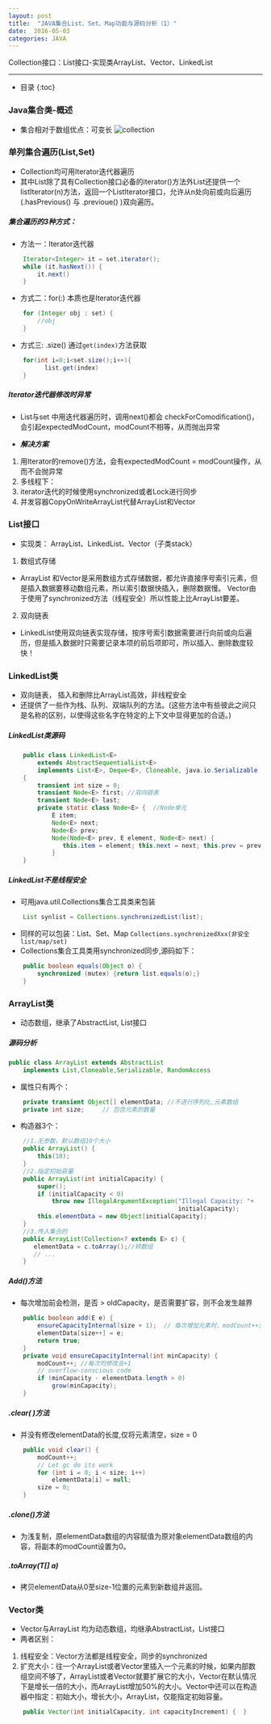 ```yaml
---
layout: post
title:  "JAVA集合List、Set、Map功能与源码分析（1）"
date:  2016-05-03
categories: JAVA
---
```


Collection接口：List接口-实现类ArrayList、Vector、LinkedList 

---

- 目录
{:toc}

### Java集合类-概述

- 集合相对于数组优点：可变长
![collection](/images/java-collection.png)

### 单列集合遍历(List,Set)

- Collection均可用Iterator迭代器遍历
- 其中List除了具有Collection接口必备的iterator()方法外List还提供一个listIterator(n)方法，返回一个ListIterator接口，允许从n处向前或向后遍历(.hasPrevious() 与 .previoue() )双向遍历。

##### 集合遍历的3种方式：

- 方法一：Iterator迭代器
```java
	Iterator<Integer> it = set.iterator();
	while (it.hasNext()) {
		it.next()
	}
```
- 方式二：for(:) 本质也是Iterator迭代器
```java
	for (Integer obj : set) {
		//obj
	}
```
- 方式三: .size() 通过`get(index)`方法获取
```java
	for(int i=0;i<set.size();i++){
		  list.get(index)
	}
```

##### ***Iterator迭代器修改时异常***

- List与set 中用迭代器遍历时，调用next()都会 checkForComodification()，会引起expectedModCount，modCount不相等，从而抛出异常

- ***解决方案***
1. 用Iterator的remove()方法，会有expectedModCount = modCount操作，从而不会抛异常
2. 多线程下：
1. iterator迭代的时候使用synchronized或者Lock进行同步
2. 并发容器CopyOnWriteArrayList代替ArrayList和Vector

### List接口

- 实现类： ArrayList、LinkedList、Vector（子类stack）

1. 数组式存储
- ArrayList 和Vector是采用数组方式存储数据，都允许直接序号索引元素，但是插入数据要移动数组元素，所以索引数据快插入，删除数据慢。
Vector由于使用了synchronized方法（线程安全）所以性能上比ArrayList要差。
2. 双向链表
- LinkedList使用双向链表实现存储，按序号索引数据需要进行向前或向后遍历，但是插入数据时只需要记录本项的前后项即可，所以插入、删除数度较快！

### LinkedList类

- 双向链表， 插入和删除比ArrayList高效，非线程安全
- 还提供了一些作为栈、队列、双端队列的方法。(这些方法中有些彼此之间只是名称的区别，以使得这些名字在特定的上下文中显得更加的合适。)

##### LinkedList类源码
```java
	public class LinkedList<E>
		extends AbstractSequentialList<E>
		implements List<E>, Deque<E>, Cloneable, java.io.Serializable
	{	
		transient int size = 0;
		transient Node<E> first; //双向链表
		transient Node<E> last;
		private static class Node<E> {  //Node单元
			E item;
			Node<E> next;
			Node<E> prev;
			Node(Node<E> prev, E element, Node<E> next) {
			   this.item = element; this.next = next; this.prev = prev;
			}
	}
```

##### LinkedList不是线程安全
- 可用java.util.Collections集合工具类来包装
```java
	List synlist = Collections.synchronizedList(list);
```
- 同样的可以包装：List、Set、Map
 `Collections.synchronizedXxx(非安全list/map/set)`
- Collections集合工具类用synchronized同步,源码如下：
```java
	public boolean equals(Object o) {
		synchronized (mutex) {return list.equals(o);}
	}
```

### ArrayList类
- 动态数组，继承了AbstractList, List接口

##### 源码分析
```java
public class ArrayList extends AbstractList  
	implements List,Cloneable,Serializable, RandomAccess
```
- 属性只有两个：
```java
	private transient Object[] elementData; //不进行序列化,元素数组
	private int size;     // 包含元素的数量
```
- 构造器3个：
```java
	//1.无参数，默认数组10个大小
    public ArrayList() {
        this(10);
    }
    //2.指定初始容量
	public ArrayList(int initialCapacity) {
        super();
        if (initialCapacity < 0)
            throw new IllegalArgumentException("Illegal Capacity: "+
                                               initialCapacity);
        this.elementData = new Object[initialCapacity];
	}
	//3.传入集合的
	public ArrayList(Collection<? extends E> c) {
	   elementData = c.toArray();//转数组
	   // ... 
	}
```
##### Add()方法
- 每次增加前会检测，是否 > oldCapacity，是否需要扩容，则不会发生越界
```java
	public boolean add(E e) {
		ensureCapacityInternal(size + 1);  // 每次增加元素时，modCount++;    
		elementData[size++] = e;
		return true;
	}
	private void ensureCapacityInternal(int minCapacity) {
        modCount++; //每次均修改会+1
        // overflow-conscious code
        if (minCapacity - elementData.length > 0)
            grow(minCapacity);
	}
```

##### .clear( )方法
- 并没有修改elementData的长度,仅将元素清空，size = 0
```java
	public void clear() {
		modCount++; 
		// Let gc do its work
		for (int i = 0; i < size; i++)
			elementData[i] = null;
		size = 0;
	}
```

##### .clone()方法
- 为浅复制，原elementData数组的内容赋值为原对象elementData数组的内容，将副本的modCount设置为0。

##### .toArray(T[] a) 
- 拷贝elementData从0至size-1位置的元素到新数组并返回。

### Vector类

- Vector与ArrayList 均为动态数组，均继承AbstractList，List接口
- 两者区别：
1. 线程安全：Vector方法都是线程安全，同步的synchronized
2. 扩充大小：往一个ArrayList或者Vector里插入一个元素的时候，如果内部数组空间不够了，ArrayList或者Vector就要扩展它的大小，Vector在默认情况下是增长一倍的大小，而ArrayList增加50%的大小。Vector中还可以在构造器中指定：初始大小，增长大小，ArrayList，仅能指定初始容量。

```java
	public Vector(int initialCapacity, int capacityIncrement) {  }
```